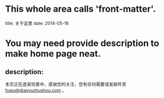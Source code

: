 # This whole area calls 'front-matter'.
title: 关于这里
date: 2014-05-16
# You may need provide description to make home page neat.
description: 
---


本页正在逐渐完善中，感谢您的关注，您有任何需要请发邮件至 fuwu@diaoyuzhushou.com 。